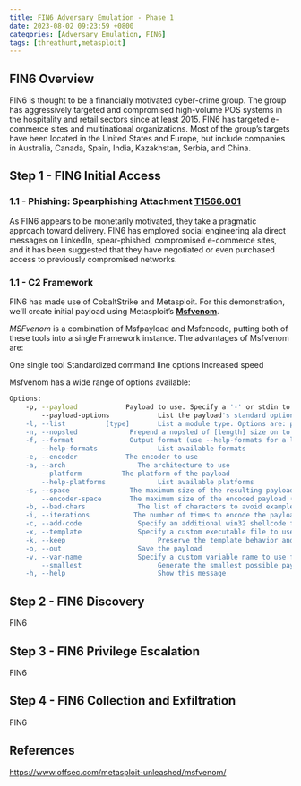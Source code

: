 ```yaml
---
title: FIN6 Adversary Emulation - Phase 1
date: 2023-08-02 09:23:59 +0800
categories: [Adversary Emulation, FIN6]
tags: [threathunt,metasploit]
---
```


## FIN6 Overview

FIN6 is thought to be a financially motivated cyber-crime group. The group has aggressively targeted and compromised high-volume POS systems in the hospitality and retail sectors since at least 2015. FIN6 has targeted e-commerce sites and multinational organizations. Most of the group’s targets have been located in the United States and Europe, but include companies in Australia, Canada, Spain, India, Kazakhstan, Serbia, and China.

## Step 1 - FIN6 Initial Access

### 1.1 - Phishing: Spearphishing Attachment [**T1566.001**](https://attack.mitre.org/techniques/T1566/001/)

As FIN6 appears to be monetarily motivated, they take a pragmatic approach toward delivery. FIN6 has employed social engineering ala direct messages on LinkedIn, spear-phished, compromised e-commerce sites, and it has been suggested that they have negotiated or even purchased access to previously compromised networks. 

### 1.1 - C2 Framework

FIN6 has made use of CobaltStrike and Metasploit. For this demonstration, we'll create initial payload using Metasploit’s [**Msfvenom**](https://docs.metasploit.com/docs/using-metasploit/basics/how-to-use-msfvenom.html).

_MSFvenom_ is a combination of Msfpayload and Msfencode, putting both of these tools into a single Framework instance. The advantages of Msfvenom are:

One single tool
Standardized command line options
Increased speed

Msfvenom has a wide range of options available:

```bash
Options:
    -p, --payload            Payload to use. Specify a '-' or stdin to use custom payloads
        --payload-options            List the payload's standard options
    -l, --list          [type]       List a module type. Options are: payloads, encoders, nops, all
    -n, --nopsled             Prepend a nopsled of [length] size on to the payload
    -f, --format              Output format (use --help-formats for a list)
        --help-formats               List available formats
    -e, --encoder            The encoder to use
    -a, --arch                  The architecture to use
        --platform          The platform of the payload
        --help-platforms             List available platforms
    -s, --space               The maximum size of the resulting payload
        --encoder-space       The maximum size of the encoded payload (defaults to the -s value)
    -b, --bad-chars             The list of characters to avoid example: '\x00\xff'
    -i, --iterations           The number of times to encode the payload
    -c, --add-code              Specify an additional win32 shellcode file to include
    -x, --template              Specify a custom executable file to use as a template
    -k, --keep                       Preserve the template behavior and inject the payload as a new thread
    -o, --out                   Save the payload
    -v, --var-name              Specify a custom variable name to use for certain output formats
        --smallest                   Generate the smallest possible payload
    -h, --help                       Show this message
```

## Step 2 - FIN6 Discovery

FIN6

## Step 3 - FIN6 Privilege Escalation

FIN6

## Step 4 - FIN6 Collection and Exfiltration

FIN6

## References

<https://www.offsec.com/metasploit-unleashed/msfvenom/>
